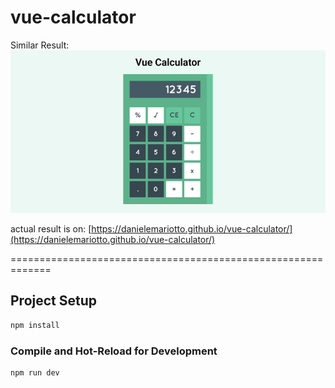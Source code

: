 # vue-calculator
Similar Result: 
![Result](model.jpg)

actual result is on: [https://danielemariotto.github.io/vue-calculator/](https://danielemariotto.github.io/vue-calculator/)

=============================================================

## Project Setup

```sh
npm install
```

### Compile and Hot-Reload for Development

```sh
npm run dev
```


